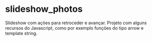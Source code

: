 # slideshow_photos
Slideshow com ações para retroceder e avançar. 
Projeto com alguns recursos do Javascript, como por exemplo funções do tipo arrow e template string.
